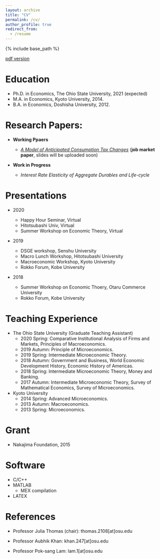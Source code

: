 ```yaml
---
layout: archive
title: "CV"
permalink: /cv/
author_profile: true
redirect_from:
  - /resume
---
```


{% include base_path %}

[pdf version](https://masashihino.github.io/files/CV_Hino.pdf)

Education
======
* Ph.D. in Economics, The Ohio State University, 2021 (expected)
* M.A. in Economics, Kyoto University, 2014.
* B.A. in Economics, Doshisha University, 2012.


Research Papers:
======
* **Working Ppaers**

  * *[A Model of Anticipated Consumption Tax Changes](https://masashihino.github.io/files/Hino_CT_Irr_paper_2020September.pdf)* (**job market paper**, slides will be uploaded soon)
* **Work in Progress**
  * *Interest Rate Elasticity of Aggregate Durables and Life-cycle*
  
Presentations
======
* 2020
  * Happy Hour Seminar, Virtual
  * Hitotsubashi Univ, Virtual
  * Summer Workshop on Economic Theory, Virtual
  
* 2019
  * DSGE workshop, Senshu University
  * Macro Lunch Workshop, Hitotsubashi University
  * Macroeconomic Workshop, Kyoto University
  * Rokko Forum, Kobe University
* 2018
  * Summer Workshop on Economic Thoery, Otaru Commerce University
  * Rokko Forum, Kobe University
  
Teaching Experience
======
* The Ohio State University (Graduate Teaching Assistant)
  * 2020 Spring: Comparative Institutional Analysis of Firms and Markets, Principles of Macroeconomics. 
  * 2019 Autumn: Principle of Microeconomics. 
  * 2019 Spring: Intermediate Microeconomic Theory. 
  * 2018 Autumn: Government and Business, World Economic Development History, Economic History of Americas. 
  * 2018 Spring: Intermediate Microeconomic Theory, Money and Banking. 
  * 2017 Autumn: Intermediate Microeconomic Theory, Survey of Mathematical Economics, Survey of Microeconomics. 
* Kyoto University 
  * 2014 Spring: Advanced Microeconomics. 
  * 2013 Autumn: Macroeconomics. 
  * 2013 Spring: Microeconomics. 
    
Grant
======
* Nakajima Foundation, 2015

Software
======
* C/C++
* MATLAB
  * MEX compilation
* LATEX

References
======
* Professor Julia Thomas (chair): thomas.2108[at]osu.edu
  
* Professor Aubhik Khan:  khan.247[at]osu.edu

* Professor Pok-sang Lam: lam.1[at]osu.edu
